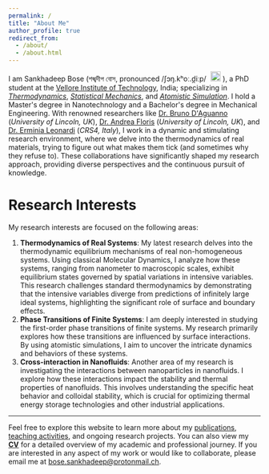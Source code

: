 ```yaml
---
permalink: /
title: "About Me"
author_profile: true
redirect_from: 
  - /about/
  - /about.html
---
```


I am Sankhadeep Bose (শঙ্খদীপ বোস, pronounced /ʃɔŋ.kʰoː.d̪iːp/ 
<span style="display:inline-flex; align-items:center;">
  <audio id="pronunciation" src="{{ site.baseurl }}/assets/audio/pronunciation.mp3"></audio>
  <button onclick="document.getElementById('pronunciation').play()" style="background:none;border:none;padding:0;margin-left:5px;">
    <img src="https://upload.wikimedia.org/wikipedia/commons/2/21/Speaker_Icon.svg" alt="Play Pronunciation" style="width:20px;height:20px;border:0;">
  </button>
</span>
), a PhD student at the [Vellore Institute of Technology](https://vit.ac.in/), India; specializing in *[Thermodynamics](https://en.wikipedia.org/wiki/Thermodynamics)*, *[Statistical Mechanics](https://en.wikipedia.org/wiki/Statistical_mechanics)*, and *[Atomistic Simulation](http://www.sklogwiki.org/SklogWiki/index.php/Computer_simulation_techniques)*. I hold a Master's degree in Nanotechnology and a Bachelor's degree in Mechanical Engineering. With renowned researchers like [Dr. Bruno D'Aguanno](https://sites.google.com/view/brunodaguanno) (*University of Lincoln, UK*), [Dr. Andrea Floris](https://staff.lincoln.ac.uk/afloris) (*University of Lincoln, UK*), and [Dr. Erminia Leonardi](https://www.crs4.it/peopledetails/ermy/leonardi-erminia/) (*CRS4, Italy*), I work in a dynamic and stimulating research environment, where we delve into the thermodynamics of real materials, trying to figure out what makes them tick (and sometimes why they refuse to). These collaborations have significantly shaped my research approach, providing diverse perspectives and the continuous pursuit of knowledge.

Research Interests
======
My research interests are focused on the following areas:
1. **Thermodynamics of Real Systems**: My latest research delves into the thermodynamic equilibrium mechanisms of real non-homogeneous systems. Using classical Molecular Dynamics, I analyze how these systems, ranging from nanometer to macroscopic scales, exhibit equilibrium states governed by spatial variations in intensive variables. This research challenges standard thermodynamics by demonstrating that the intensive variables diverge from predictions of infinitely large ideal systems, highlighting the significant role of surface and boundary effects.
1. **Phase Transitions of Finite Systems**: I am deeply interested in studying the first-order phase transitions of finite systems. My research primarily explores how these transitions are influenced by surface interactions. By using atomistic simulations, I aim to uncover the intricate dynamics and behaviors of these systems.
1. **Cross-interaction in Nanofluids**: Another area of my research is investigating the interactions between nanoparticles in nanofluids. I explore how these interactions impact the stability and thermal properties of nanofluids. This involves understanding the specific heat behavior and colloidal stability, which is crucial for optimizing thermal energy storage technologies and other industrial applications.

------
Feel free to explore this website to learn more about my [publications](/publications/), [teaching activities](/teaching/), and ongoing research projects. You can also view my **[CV](/cv/)** for a detailed overview of my academic and professional journey. If you are interested in any aspect of my work or would like to collaborate, please email me at [bose.sankhadeep@protonmail.ch](mailto:bose.sankhadeep@protonmail.ch).
